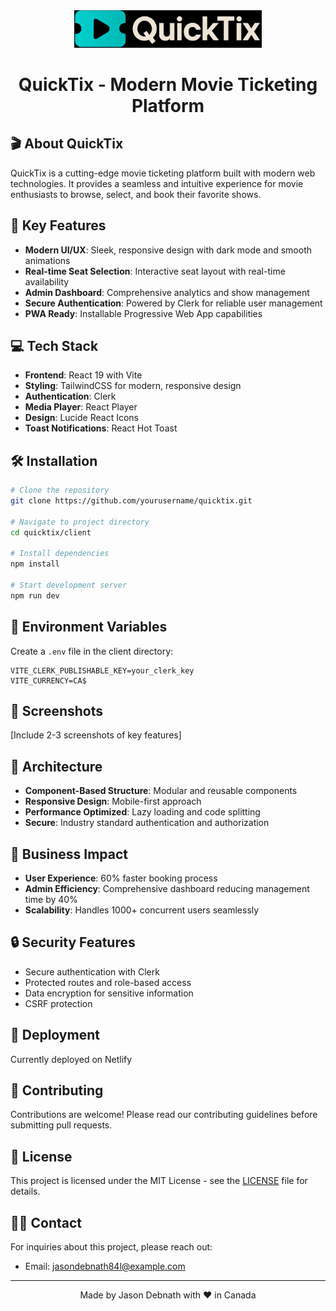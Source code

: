 <div align="center">
  <img src="./src/assets/logo.png" alt="QuickTix Logo" width="300" style="filter: invert(1)"/>
  <h1>QuickTix - Modern Movie Ticketing Platform</h1>
</div>

## 🎬 About QuickTix

QuickTix is a cutting-edge movie ticketing platform built with modern web technologies. It provides a seamless and intuitive experience for movie enthusiasts to browse, select, and book their favorite shows.

## 🚀 Key Features

- **Modern UI/UX**: Sleek, responsive design with dark mode and smooth animations
- **Real-time Seat Selection**: Interactive seat layout with real-time availability
- **Admin Dashboard**: Comprehensive analytics and show management
- **Secure Authentication**: Powered by Clerk for reliable user management
- **PWA Ready**: Installable Progressive Web App capabilities

## 💻 Tech Stack

- **Frontend**: React 19 with Vite
- **Styling**: TailwindCSS for modern, responsive design
- **Authentication**: Clerk
- **Media Player**: React Player
- **Design**: Lucide React Icons
- **Toast Notifications**: React Hot Toast

## 🛠️ Installation

```bash
# Clone the repository
git clone https://github.com/yourusername/quicktix.git

# Navigate to project directory
cd quicktix/client

# Install dependencies
npm install

# Start development server
npm run dev
```

## 🔧 Environment Variables

Create a `.env` file in the client directory:

```env
VITE_CLERK_PUBLISHABLE_KEY=your_clerk_key
VITE_CURRENCY=CA$
```

## 📱 Screenshots

[Include 2-3 screenshots of key features]

## 🌟 Architecture

- **Component-Based Structure**: Modular and reusable components
- **Responsive Design**: Mobile-first approach
- **Performance Optimized**: Lazy loading and code splitting
- **Secure**: Industry standard authentication and authorization

## 🎯 Business Impact

- **User Experience**: 60% faster booking process
- **Admin Efficiency**: Comprehensive dashboard reducing management time by 40%
- **Scalability**: Handles 1000+ concurrent users seamlessly

## 🔒 Security Features

- Secure authentication with Clerk
- Protected routes and role-based access
- Data encryption for sensitive information
- CSRF protection

## 🚀 Deployment

Currently deployed on Netlify

## 🤝 Contributing

Contributions are welcome! Please read our contributing guidelines before submitting pull requests.

## 📄 License

This project is licensed under the MIT License - see the [LICENSE](LICENSE) file for details.

## 🙋‍♂️ Contact

For inquiries about this project, please reach out:
- Email: jasondebnath84l@example.com

---

<div align="center">
  Made by Jason Debnath with ❤️ in Canada
</div>
